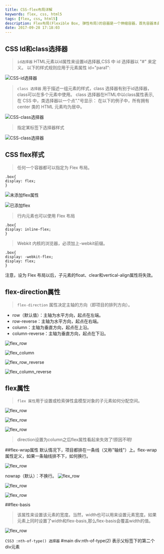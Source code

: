 ```yaml
---
title: CSS-flex布局详解
keywords: flex, css, html5
tags: [flex, css, html5]
description: Flex布局(Flexible Box, 弹性布局)的容器是一个伸缩容器，首先容器本身会更具容器中的元素动态设置自身大小；然后当Flex容器被应用一个大小时（width和height），将会自动调整容器中的元素适应新大小。Flex容器也可以设置伸缩比例和固定宽度，还可以设置容器中元素的排列方向（横向和纵向）和是否支持元素的自动换行。有了这个神器，做页面布局的可以方便很多了。注意，设为Flex布局以后，子元素的float、clear和vertical-align属性将失效。
date: 2017-09-28 17:18:03
---
```


## CSS Id和class选择器

> `id选择器` HTML元素以id属性来设置id选择器,CSS 中 id 选择器以 "#" 来定义。
以下的样式规则应用于元素属性 id="para1":

![CSS-id选择器](CSS-flex布局详解/css_id.png)

> `class 选择器` 用于描述一组元素的样式，class 选择器有别于id选择器，class可以在多个元素中使用。
class 选择器在HTML中以class属性表示, 在 CSS 中，类选择器以一个点"."号显示：
在以下的例子中，所有拥有 center 类的 HTML 元素均为居中。

![CSS-class选择器](CSS-flex布局详解/css_class.png)

> 指定某标签下选择器样式 

![CSS-class选择器](CSS-flex布局详解/css_class1.png)

## CSS flex样式
> 任何一个容器都可以指定为 Flex 布局。

``` 
.box{
display: flex;
}
```

![未添加flex属性](CSS-flex布局详解/no_flex.png)

![已添加flex](CSS-flex布局详解/flex.png)

> 行内元素也可以使用 Flex 布局

``` 
.box{
display: inline-flex;
}
```

> Webkit 内核的浏览器，必须加上-webkit前缀。

```
.box{
display: -webkit-flex;
display: flex;
}
```
注意，设为 Flex 布局以后，子元素的float、clear和vertical-align属性将失效。

## flex-direction属性

> `flex-direction` 属性决定主轴的方向（即项目的排列方向）。

- row（默认值）：主轴为水平方向，起点在左端。
- row-reverse：主轴为水平方向，起点在右端。
- column：主轴为垂直方向，起点在上沿。
- column-reverse：主轴为垂直方向，起点在下沿。


![flex_row](CSS-flex布局详解/flex_row.png)

![flex_column](CSS-flex布局详解/flex_column.png)

![flex_row_reverse](CSS-flex布局详解/flex_row_reverse.png)

![flex_column_reverse](CSS-flex布局详解/flex_column_reverse.png)

## flex属性
> `flex 属性`用于设置或检索弹性盒模型对象的子元素如何分配空间。

![flex_row](CSS-flex布局详解/flex_1.png)

![flex_row](CSS-flex布局详解/flex_percentage.png)

![flex_row](CSS-flex布局详解/flex_column_percentage.png)

> direction设置为column之后flex属性看起来失效了!原因不明!

##flex-wrap属性
默认情况下，项目都排在一条线（又称"轴线"）上。flex-wrap属性定义，如果一条轴线排不下，如何换行。

![flex_row](CSS-flex布局详解/no_flex_wrap.png)

nowrap（默认）：不换行。
![flex_row](CSS-flex布局详解/flex_nowrap.png)


![flex_row](CSS-flex布局详解/flex_wrap.png)

![flex_row](CSS-flex布局详解/flex_wrap_reverse.png)


##flex-basis
> 该属性来设置该元素的宽度。当然，width也可以用来设置元素宽度。如果元素上同时设置了width和flex-basis,那么flex-basis会覆盖width的值。

![flex_row](CSS-flex布局详解/flex_basis.png)

`CSS3 :nth-of-type() 选择器` #main div:nth-of-type(2) 表示父标签下的第二个div元素

